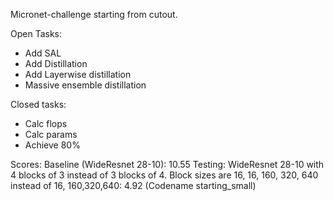 Micronet-challenge starting from cutout.

Open Tasks:

* Add SAL
* Add Distillation
* Add Layerwise distillation
* Massive ensemble distillation

Closed tasks:

* Calc flops
* Calc params
* Achieve 80%

Scores:
Baseline (WideResnet 28-10): 10.55
Testing:
WideResnet 28-10 with 4 blocks of 3 instead of 3 blocks of 4. Block sizes are 16, 16, 160, 320, 640 instead of 16, 160,320,640: 4.92 (Codename starting_small)
